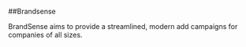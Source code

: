 ##Brandsense

BrandSense aims to provide a streamlined, modern add campaigns for companies of all sizes.

